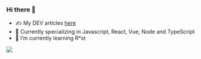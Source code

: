 ### Hi there 👋

- ✍️ My DEV articles [here](https://dev.to/sbeaury/)
- 🔭 Currently specializing in Javascript, React, Vue, Node and TypeScript
- 🌱 I’m currently learning R*st

<img align="center" src="https://github-readme-stats.vercel.app/api/?username=sbeaury&theme=dark" />
